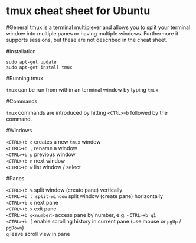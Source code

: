# tmux cheat sheet for Ubuntu

#General
[tmux](https://tmux.github.io/) is a terminal multiplexer and allows you to split your terminal window into multiple panes or having multiple windows.
Furthermore it supports sessions, but these are not described in the cheat sheet.

#Installation

```
sudo apt-get update
sudo apt-get install tmux
```

#Running tmux

```tmux``` can be run from within an terminal window by typing ```tmux```

#Commands

```tmux``` commands are introduced by hitting ```<CTRL>+b``` followed by the command.

#Windows

```<CTRL>+b c``` creates a new ```tmux``` window    
```<CTRL>+b ,``` rename a window     
```<CTRL>+b p``` previous window    
```<CTRL>+b n``` next window    
```<CTRL>+b w``` list window / select    

#Panes

```<CTRL>+b %``` split window (create pane) vertically    
```<CTRL>+b : split-window``` split window (create pane) horizontally     
```<CTRL>+b o``` next pane     
```<CTRL>+b x``` exit pane     
```<CTRL>+b q<number>``` access pane by number, e.g. ```<CTRL>+b q1```     
```<CTRL>+b [``` enable scrolling history in current pane (use mouse or ```pgUp``` / ```pgDown```)     
```q``` leave scroll view in pane


